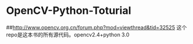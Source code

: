 # OpenCV-Python-Toturial

##http://www.opencv.org.cn/forum.php?mod=viewthread&tid=32525
这个repo是这本书的所有源代码。opencv2.4+python 3.0
